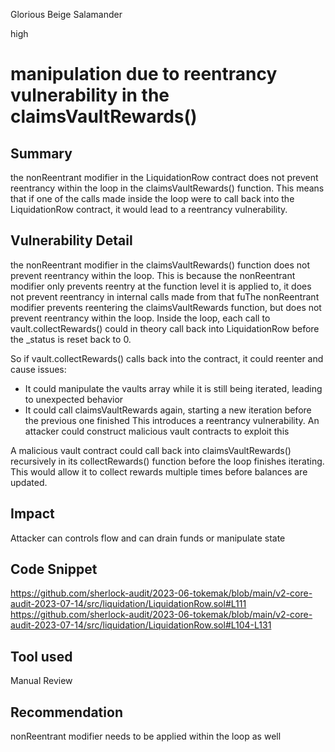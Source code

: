 Glorious Beige Salamander

high

# manipulation due to reentrancy vulnerability in the claimsVaultRewards()
## Summary
the nonReentrant modifier in the LiquidationRow contract does not prevent reentrancy within the loop in the claimsVaultRewards() function. This means that if one of the calls made inside the loop were to call back into the LiquidationRow contract, it  would lead to a reentrancy vulnerability.
## Vulnerability Detail
 the nonReentrant modifier in the claimsVaultRewards() function does not prevent reentrancy within the loop. This is because the nonReentrant modifier only prevents reentry at the function level it is applied to, it does not prevent reentrancy in internal calls made from that fuThe nonReentrant modifier prevents reentering the claimsVaultRewards function, but does not prevent reentrancy within the loop. 
Inside the loop, each call to vault.collectRewards() could in theory call back into LiquidationRow before the _status is reset back to 0. 

So if vault.collectRewards() calls back into the contract, it could reenter and cause issues:
- It could manipulate the vaults array while it is still being iterated, leading to unexpected behavior
- It could call claimsVaultRewards again, starting a new iteration before the previous one finished
This introduces a reentrancy vulnerability. An attacker could construct malicious vault contracts to exploit this 

A malicious vault contract could call back into claimsVaultRewards() recursively in its collectRewards() function before the loop finishes iterating. This would allow it to collect rewards multiple times before balances are updated. 

## Impact
Attacker can  controls flow and can drain funds or manipulate state
## Code Snippet
https://github.com/sherlock-audit/2023-06-tokemak/blob/main/v2-core-audit-2023-07-14/src/liquidation/LiquidationRow.sol#L111 
https://github.com/sherlock-audit/2023-06-tokemak/blob/main/v2-core-audit-2023-07-14/src/liquidation/LiquidationRow.sol#L104-L131
## Tool used

Manual Review

## Recommendation
 nonReentrant modifier needs to be applied within the loop as well